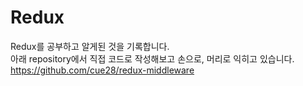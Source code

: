 # Redux

Redux를 공부하고 알게된 것을 기록합니다.<br/>
아래 repository에서 직접 코드로 작성해보고 손으로, 머리로 익히고 있습니다.<br/>
https://github.com/cue28/redux-middleware
